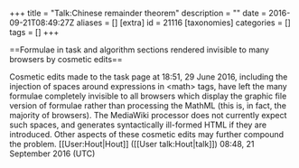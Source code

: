 +++
title = "Talk:Chinese remainder theorem"
description = ""
date = 2016-09-21T08:49:27Z
aliases = []
[extra]
id = 21116
[taxonomies]
categories = []
tags = []
+++

==Formulae in task and algorithm sections rendered invisible to many browsers by cosmetic edits==

Cosmetic edits made to the task page at 18:51, 29 June 2016, including the injection of spaces around expressions in &lt;math&gt; tags, have left the many formulae completely invisible to all browsers which display the graphic file version of formulae rather than processing the MathML (this is, in fact, the majority of browsers). The MediaWiki processor does not currently expect such spaces, and generates syntactically ill-formed HTML if they are introduced. Other aspects of these cosmetic edits may further compound the problem. [[User:Hout|Hout]] ([[User talk:Hout|talk]]) 08:48, 21 September 2016 (UTC)
